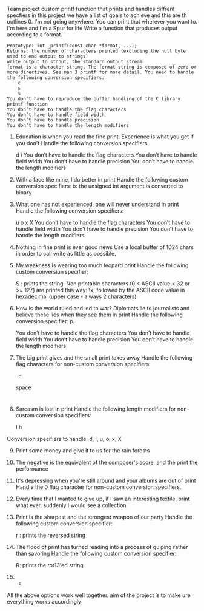 Team project 
custom printf function that prints and handles diffrent specfiers 
in this project 
we have a list of goals to achieve and this are th outlines
0. I'm not going anywhere. You can print that wherever you want to. I'm here and I'm a Spur for life 
Write a function that produces output according to a format.

    Prototype: int _printf(const char *format, ...);
    Returns: the number of characters printed (excluding the null byte used to end output to strings)
    write output to stdout, the standard output stream
    format is a character string. The format string is composed of zero or more directives. See man 3 printf for more detail. You need to handle the following conversion specifiers:
        c
        s
        %
    You don’t have to reproduce the buffer handling of the C library printf function
    You don’t have to handle the flag characters
    You don’t have to handle field width
    You don’t have to handle precision
    You don’t have to handle the length modifiers

1. Education is when you read the fine print. Experience is what you get if you don't
Handle the following conversion specifiers:

    d
    i
    You don’t have to handle the flag characters
    You don’t have to handle field width
    You don’t have to handle precision
    You don’t have to handle the length modifiers
2. With a face like mine, I do better in print
Handle the following custom conversion specifiers:
    b: the unsigned int argument is converted to binary
3. What one has not experienced, one will never understand in print 
Handle the following conversion specifiers:

    u
    o
    x
    X
    You don’t have to handle the flag characters
    You don’t have to handle field width
    You don’t have to handle precision
    You don’t have to handle the length modifiers
4. Nothing in fine print is ever good news 
Use a local buffer of 1024 chars in order to call write as little as possible.

5. My weakness is wearing too much leopard print 
Handle the following custom conversion specifier:

    S : prints the string.
    Non printable characters (0 < ASCII value < 32 or >= 127) are printed this way: \x, followed by the ASCII code value in hexadecimal (upper case - always 2 characters)

6. How is the world ruled and led to war? Diplomats lie to journalists and believe these lies when they see them in print 
Handle the following conversion specifier: p.

    You don’t have to handle the flag characters
    You don’t have to handle field width
    You don’t have to handle precision
    You don’t have to handle the length modifiers
7. The big print gives and the small print takes away 
Handle the following flag characters for non-custom conversion specifiers:

    +
    space
    #
8. Sarcasm is lost in print 
Handle the following length modifiers for non-custom conversion specifiers:

    l
    h

Conversion specifiers to handle: d, i, u, o, x, X

9. Print some money and give it to us for the rain forests 
10. The negative is the equivalent of the composer's score, and the print the performance 
11. It's depressing when you're still around and your albums are out of print 
Handle the 0 flag character for non-custom conversion specifiers.
12. Every time that I wanted to give up, if I saw an interesting textile, print what ever, suddenly I would see a collection 
13. Print is the sharpest and the strongest weapon of our party 
Handle the following custom conversion specifier:

    r : prints the reversed string
14. The flood of print has turned reading into a process of gulping rather than savoring 
Handle the following custom conversion specifier:

    R: prints the rot13'ed string
15. * 
All the above options work well together.
aim of the project is to make ure everything works accordingly 
